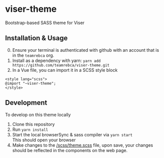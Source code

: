 # viser-theme
Bootstrap-based SASS theme for Viser

## Installation & Usage
0. Ensure your terminal is authenticated with github with an account that is in the `teamrebca` org.  
1. Install as a dependency with yarn: `yarn add https://github.com/teamrebca/viser-theme.git`  
2. In a Vue file, you can import it in a SCSS style block  
```
<style lang="scss">
@import "~viser-theme";
</style>
```

## Development
To develop on this theme locally
1. Clone this repository
2. Run `yarn install`
3. Start the local browserSync & sass compiler via `yarn start`  
This should open your browser
4. Make changes to the [/scss/theme.scss](/scss/theme.scss) file, upon save, your changes should be reflected in the components on the web page.
